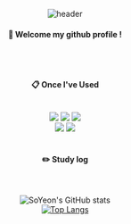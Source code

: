 <div align="center">
  
![header](https://capsule-render.vercel.app/api?type=Waving&color=00c7ff&height=300&section=header&text=Welcome&desc=SoYeon's%20github&descAlign=70&descAlignY=53&fontColor=000000&fontSize=70&animation=fadeIn&fontAlignY=40)

####  :wave: Welcome my github profile !

  
 <br/>
 <br/>
  
####  :clipboard: Once I've Used 
  
 <br/>
<img src="https://img.shields.io/badge/Python-3776AB?style=for-the-badge&logo=Python&logoColor=white">
<img src="https://img.shields.io/badge/c-A8B9CC?style=for-the-badge&logo=C&logoColor=white">
<img src="https://img.shields.io/badge/c++-00599C?style=for-the-badge&logo=Cplusplus&logoColor=white">
<br>
<img src="https://img.shields.io/badge/github-181717?style=for-the-badge&logo=github&logoColor=white">
<img src="https://img.shields.io/badge/VSCode-007ACC?style=for-the-badge&logo=VisualStudioCode&logoColor=white">
 
   <br/>
   <br/>
 
#### :pencil2: Study log
 
  <br/>
  
![SoYeon's GitHub stats](https://github-readme-stats.vercel.app/api?username=elliekim9881&show_icons=true&bg_color=00000000)  
[![Top Langs](https://github-readme-stats.vercel.app/api/top-langs/?username=elliekim9881&layout=compact)](https://github.com/anuraghazra/github-readme-stats)
  
</div>
